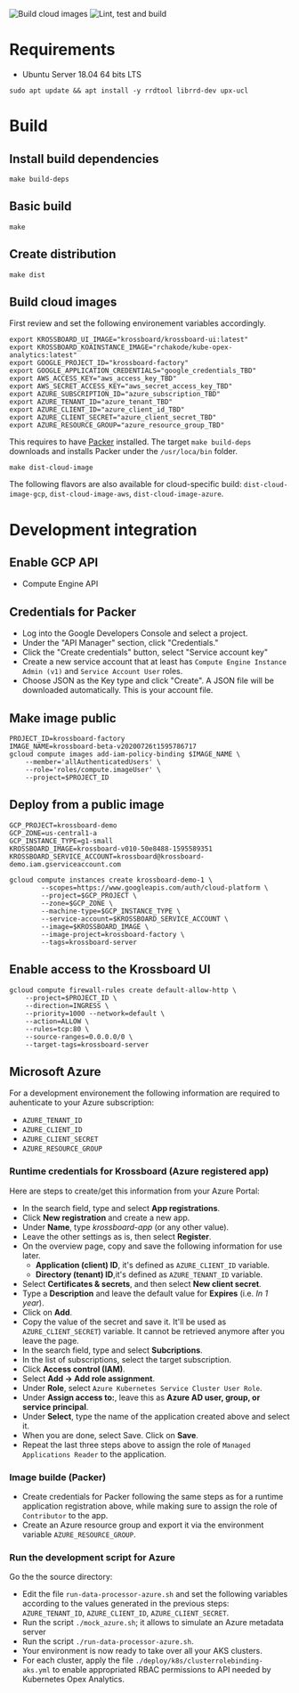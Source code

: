 ![Build cloud images](https://github.com/2-alchemists/krossboard-data-processor/workflows/Build%20cloud%20images/badge.svg)
![Lint, test and build](https://github.com/2-alchemists/krossboard-data-processor/workflows/Lint,%20test%20and%20build/badge.svg)

# Requirements

* Ubuntu Server 18.04 64 bits LTS

```
sudo apt update && apt install -y rrdtool librrd-dev upx-ucl
```

# Build

## Install build dependencies
```
make build-deps
```

## Basic build

```
make
```

## Create distribution

```
make dist
```

## Build cloud images
First review and set the following environement variables accordingly.

```
export KROSSBOARD_UI_IMAGE="krossboard/krossboard-ui:latest"
export KROSSBOARD_KOAINSTANCE_IMAGE="rchakode/kube-opex-analytics:latest"
export GOOGLE_PROJECT_ID="krossboard-factory"
export GOOGLE_APPLICATION_CREDENTIALS="google_credentials_TBD"
export AWS_ACCESS_KEY="aws_access_key_TBD"
export AWS_SECRET_ACCESS_KEY="aws_secret_access_key_TBD"
export AZURE_SUBSCRIPTION_ID="azure_subscription_TBD"
export AZURE_TENANT_ID="azure_tenant_TBD"
export AZURE_CLIENT_ID="azure_client_id_TBD"
export AZURE_CLIENT_SECRET="azure_client_secret_TBD"
export AZURE_RESOURCE_GROUP="azure_resource_group_TBD"
```


This requires to have [Packer](https://www.packer.io/) installed. The target `make build-deps` downloads and installs Packer under the `/usr/loca/bin` folder.
```
make dist-cloud-image
```

The following flavors are also available for cloud-specific build: `dist-cloud-image-gcp`,  `dist-cloud-image-aws`,  `dist-cloud-image-azure`.

# Development integration

## Enable GCP API
 * Compute Engine API
 
  
## Credentials for Packer

* Log into the Google Developers Console and select a project.
* Under the "API Manager" section, click "Credentials."
* Click the "Create credentials" button, select "Service account key"
* Create a new service account that at least has `Compute Engine Instance Admin (v1)` and `Service Account User` roles.
* Choose JSON as the Key type and click "Create". A JSON file will be downloaded automatically. This is your account file.

## Make image public

```
PROJECT_ID=krossboard-factory
IMAGE_NAME=krossboard-beta-v20200726t1595786717
gcloud compute images add-iam-policy-binding $IMAGE_NAME \
    --member='allAuthenticatedUsers' \
    --role='roles/compute.imageUser' \
    --project=$PROJECT_ID
```

## Deploy from a public image

```
GCP_PROJECT=krossboard-demo
GCP_ZONE=us-central1-a
GCP_INSTANCE_TYPE=g1-small
KROSSBOARD_IMAGE=krossboard-v010-50e8488-1595589351
KROSSBOARD_SERVICE_ACCOUNT=krossboard@krossboard-demo.iam.gserviceaccount.com

gcloud compute instances create krossboard-demo-1 \
        --scopes=https://www.googleapis.com/auth/cloud-platform \
        --project=$GCP_PROJECT \
        --zone=$GCP_ZONE \
        --machine-type=$GCP_INSTANCE_TYPE \
        --service-account=$KROSSBOARD_SERVICE_ACCOUNT \
        --image=$KROSSBOARD_IMAGE \
        --image-project=krossboard-factory \
        --tags=krossboard-server
```

## Enable access to the Krossboard UI

```
gcloud compute firewall-rules create default-allow-http \
    --project=$PROJECT_ID \
    --direction=INGRESS \
    --priority=1000 --network=default \
    --action=ALLOW \
    --rules=tcp:80 \
    --source-ranges=0.0.0.0/0 \
    --target-tags=krossboard-server
```

## Microsoft Azure
For a development environement the following information are required to auhenticate to your Azure subscription:

* `AZURE_TENANT_ID`
* `AZURE_CLIENT_ID`
* `AZURE_CLIENT_SECRET`
* `AZURE_RESOURCE_GROUP`

### Runtime credentials for Krossboard (Azure registered app)
Here are steps to create/get this information from your Azure Portal:
* In the search field, type and select **App registrations**.
* Click **New registration** and create a new app.
* Under **Name**, type *krossboard-app* (or any other value).
* Leave the other settings as is, then select **Register**.
* On the overview page, copy and save the following information for use later.
  * **Application (client) ID**, it's defined as `AZURE_CLIENT_ID` variable.
  * **Directory (tenant) ID**,it's defined as `AZURE_TENANT_ID` variable.
* Select **Certificates & secrets**, and then select **New client secret**.
* Type a **Description** and leave the default value for **Expires** (i.e. *In 1 year*).
* Click on **Add**.
* Copy the value of the secret and save it. It'll be used as `AZURE_CLIENT_SECRET`) variable. It cannot be retrieved anymore after you leave the page.
* In the search field, type and select **Subcriptions**.
* In the list of subscriptions, select the target subscription.
* Click **Access control (IAM)**.
* Select **Add -> Add role assignment**.
* Under **Role**, select `Azure Kubernetes Service Cluster User Role`.
* Under **Assign access to:**, leave this as **Azure AD user, group, or service principal**.
* Under **Select**, type the name of the application created above and select it.
* When you are done, select Save. Click on **Save**.
* Repeat the last three steps above to assign the role of `Managed Applications Reader` to the application.


### Image builde (Packer)

 * Create credentials for Packer following the same steps as for a runtime application registration above, while making sure to assign the role of `Contributor` to the app.
 * Create an Azure resource group and export it via the environment variable `AZURE_RESOURCE_GROUP`.

### Run the development script for Azure
Go the the source directory:
* Edit the file `run-data-processor-azure.sh` and set the following variables according to the values generated in the previous steps: `AZURE_TENANT_ID`, `AZURE_CLIENT_ID`, `AZURE_CLIENT_SECRET`.
* Run the script `./mock_azure.sh`; it allows to simulate an Azure metadata server
* Run the script `./run-data-processor-azure.sh`.
* Your environment is now ready to take over all your AKS clusters.
* For each cluster, apply the file `./deploy/k8s/clusterrolebinding-aks.yml` to enable appropriated RBAC permissions to API needed by Kubernetes Opex Analytics.
